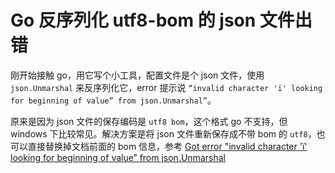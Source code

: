 # Go 反序列化 utf8-bom 的 json 文件出错

刚开始接触 go，用它写个小工具，配置文件是个 json 文件，使用 `json.Unmarshal` 来反序列化它，error 提示说 `“invalid character 'ï' looking for beginning of value” from json.Unmarshal”`。

原来是因为 json 文件的保存编码是 `utf8 bom`，这个格式 go 不支持，但 windows 下比较常见。解决方案是将 json 文件重新保存成不带 bom 的 `utf8`，也可以直接替换掉文档前面的 bom 信息，参考 [Got error "invalid character 'ï' looking for beginning of value” from json.Unmarshal](https://stackoverflow.com/questions/31398044/got-error-invalid-character-%c3%af-looking-for-beginning-of-value-from-json-unmar)